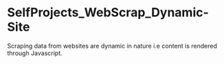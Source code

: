 # SelfProjects_WebScrap_Dynamic-Site
Scraping data from websites are dynamic in nature i.e content is rendered through Javascript.
